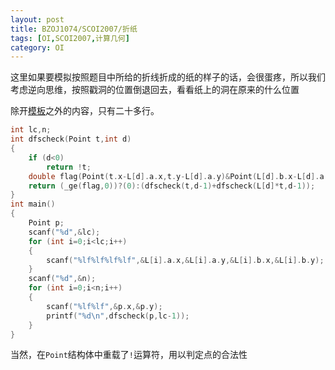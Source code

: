 ```yaml
---
layout: post
title: BZOJ1074/SCOI2007/折纸
tags: [OI,SCOI2007,计算几何]
category: OI
---
```


这里如果要模拟按照题目中所给的折线折成的纸的样子的话，会很蛋疼，所以我们考虑逆向思维，按照戳洞的位置倒退回去，看看纸上的洞在原来的什么位置

除开[模板](http://blog.eejjqq.com/note/2014/02/21/computational-geometry-00-00/)之外的内容，只有二十多行。

```cpp
int lc,n;
int dfscheck(Point t,int d)
{
    if (d<0)
        return !t;
    double flag(Point(t.x-L[d].a.x,t.y-L[d].a.y)&Point(L[d].b.x-L[d].a.x,L[d].b.y-L[d].a.y));
    return (_ge(flag,0))?(0):(dfscheck(t,d-1)+dfscheck(L[d]*t,d-1));
}
int main()
{
    Point p;
    scanf("%d",&lc);
    for (int i=0;i<lc;i++)
    {
        scanf("%lf%lf%lf%lf",&L[i].a.x,&L[i].a.y,&L[i].b.x,&L[i].b.y);
    }
    scanf("%d",&n);
    for (int i=0;i<n;i++)
    {
        scanf("%lf%lf",&p.x,&p.y);
        printf("%d\n",dfscheck(p,lc-1));
    }
}
```

当然，在`Point`结构体中重载了`!`运算符，用以判定点的合法性
